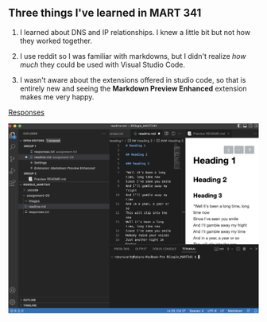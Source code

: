 ## Three things I've learned in MART 341

1. I learned about DNS and IP relationships. I knew a little bit but not how they worked together.

2. I use reddit so I was familiar with markdowns, but I didn't realize *how much* they could be used with Visual Studio Code.

3. I wasn't aware about the extensions offered in studio code, so that is entirely new and seeing the **Markdown Preview Enhanced** extension makes me very happy.

[Responses](.responses.txt)

![Screenshot from Tutorial](./images/Screenshot.png)
